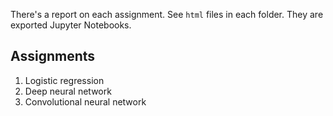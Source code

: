 There's a report on each assignment. See `html` files in each folder. They are exported Jupyter Notebooks.

## Assignments
1. Logistic regression
2. Deep neural network
3. Convolutional neural network